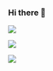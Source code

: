 ### Hi there 👋

<!--
**junglimit/junglimit** is a ✨ _special_ ✨ repository because its `README.md` (this file) appears on your GitHub profile.

Here are some ideas to get you started:

- 🔭 I’m currently working on ...
- 🌱 I’m currently learning ...
- 👯 I’m looking to collaborate on ...
- 🤔 I’m looking for help with ...
- 💬 Ask me about ...
- 📫 How to reach me: ...
- 😄 Pronouns: ...
- ⚡ Fun fact: ...
-->
<img src="https://capsule-render.vercel.app/api?type=waving&color=BDBDC8&height=150&section=header" />

<a href="https://www.instagram.com/_jya_ni/"><img src="https://img.shields.io/badge/Instagram-E4405F?style=flat-square&logo=Instagram&logoColor=white"/></a>


</details>
<img src="https://capsule-render.vercel.app/api?type=waving&color=BDBDC8&height=150&section=footer" />
